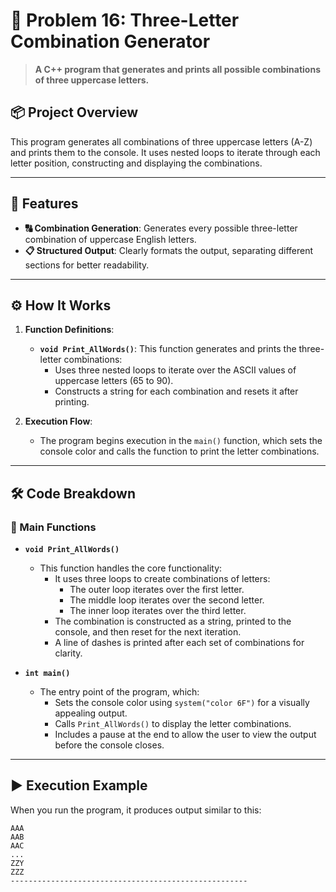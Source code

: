 # 📜 Problem 16: Three-Letter Combination Generator

> **A C++ program that generates and prints all possible combinations of three uppercase letters.**

## 📦 Project Overview
This program generates all combinations of three uppercase letters (A-Z) and prints them to the console. It uses nested loops to iterate through each letter position, constructing and displaying the combinations.

---

## 🌟 Features
- **🔠 Combination Generation**: Generates every possible three-letter combination of uppercase English letters.
- **📋 Structured Output**: Clearly formats the output, separating different sections for better readability.

---

## ⚙️ How It Works
1. **Function Definitions**:
   - **`void Print_AllWords()`**: This function generates and prints the three-letter combinations:
     - Uses three nested loops to iterate over the ASCII values of uppercase letters (65 to 90).
     - Constructs a string for each combination and resets it after printing.

2. **Execution Flow**:
   - The program begins execution in the `main()` function, which sets the console color and calls the function to print the letter combinations.

---

## 🛠️ Code Breakdown
### 🔹 Main Functions
- **`void Print_AllWords()`**
  - This function handles the core functionality:
    - It uses three loops to create combinations of letters:
      - The outer loop iterates over the first letter.
      - The middle loop iterates over the second letter.
      - The inner loop iterates over the third letter.
    - The combination is constructed as a string, printed to the console, and then reset for the next iteration.
    - A line of dashes is printed after each set of combinations for clarity.

- **`int main()`**
  - The entry point of the program, which:
    - Sets the console color using `system("color 6F")` for a visually appealing output.
    - Calls `Print_AllWords()` to display the letter combinations.
    - Includes a pause at the end to allow the user to view the output before the console closes.

---

## ▶️ Execution Example
When you run the program, it produces output similar to this:

```plaintext
AAA
AAB
AAC
...
ZZY
ZZZ
-----------------------------------------------------

